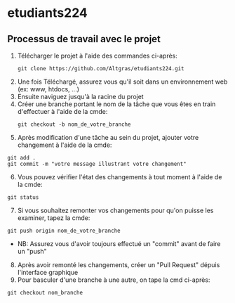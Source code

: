 # etudiants224
## Processus de travail avec le projet

1. Télécharger le projet à l'aide des commandes ci-après: 
   ````
   git clone https://github.com/Altgras/etudiants224.git
   
   ````
2. Une fois Téléchargé, assurez vous qu'il soit dans un environnement web (ex: www, htdocs, ...)
3. Ensuite naviguez jusqu'à la racine du projet
4. Créer une branche portant le nom de la tâche que vous êtes en train d'effectuer à l'aide de la cmde:
   ````
   git checkout -b nom_de_votre_branche
   ````
5. Après modification d'une tâche au sein du projet, ajouter votre changement à l'aide de la cmde: 
  ````
  git add .
  git commit -m "votre message illustrant votre changement"
  ````
6. Vous pouvez vérifier l'état des changements à tout moment à l'aide de la cmde: 
  ````
  git status
  ````
7. Si vous souhaitez remonter vos changements pour qu'on puisse les examiner, tapez la cmde: 
  ````
  git push origin nom_de_votre_branche
  ````
  * NB: Assurez vous d'avoir toujours effectué un "commit" avant de faire un "push"
8. Après avoir remonté les changements, créer un "Pull Request" dépuis l'interface graphique
9. Pour basculer d'une branche à une autre, on tape la cmd ci-après:
````
git checkout nom_branche
````
